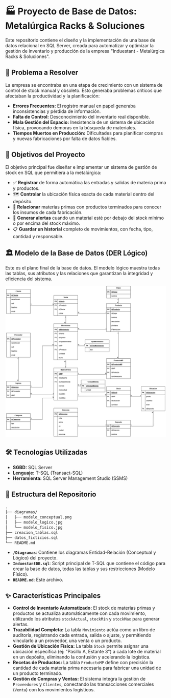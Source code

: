 # 🏭 Proyecto de Base de Datos: Metalúrgica Racks & Soluciones

Este repositorio contiene el diseño y la implementación de una base de datos relacional en SQL Server, creada para automatizar y optimizar la gestión de inventario y producción de la empresa "Induestant - Metalúrgica Racks & Soluciones".

## 🎯 Problema a Resolver

La empresa se encontraba en una etapa de crecimiento con un sistema de control de stock manual y obsoleto. Esto generaba problemas críticos que afectaban la productividad y la planificación:

  - **Errores Frecuentes:** El registro manual en papel generaba inconsistencias y pérdida de información.
  - **Falta de Control:** Desconocimiento del inventario real disponible.
  - **Mala Gestión del Espacio:** Inexistencia de un sistema de ubicación física, provocando demoras en la búsqueda de materiales.
  - **Tiempos Muertos en Producción:** Dificultades para planificar compras y nuevas fabricaciones por falta de datos fiables.

## 🚀 Objetivos del Proyecto

El objetivo principal fue diseñar e implementar un sistema de gestión de stock en SQL que permitiera a la metalúrgica:

  - ✅ **Registrar** de forma automática las entradas y salidas de materia prima y productos.
  - 🗺️ **Controlar** la ubicación física exacta de cada material dentro del depósito.
  - 🔗 **Relacionar** materias primas con productos terminados para conocer los insumos de cada fabricación.
  - 🚨 **Generar alertas** cuando un material esté por debajo del stock mínimo o por encima del stock máximo.
  - 📋 **Guardar un historial** completo de movimientos, con fecha, tipo, cantidad y responsable.

## 🏛️ Modelo de la Base de Datos (DER Lógico)

Este es el plano final de la base de datos. El modelo lógico muestra todas las tablas, sus atributos y las relaciones que garantizan la integridad y eficiencia del sistema.

![alt text](diagramas/modelo_logico.png)

## 🛠️ Tecnologías Utilizadas

  - **SGBD:** SQL Server
  - **Lenguaje:** T-SQL (Transact-SQL)
  - **Herramienta:** SQL Server Management Studio (SSMS)

## 📂 Estructura del Repositorio

```
.
├── diagramas/
│   ├── modelo_conceptual.png
│   ├── modelo_logico.jpg
│   └── modelo_fisico.jpg
├── creacion_tablas.sql
├── datos_ficticios.sql
└── README.md
```

  - **`/Diagramas`**: Contiene los diagramas Entidad-Relación (Conceptual y Lógico) del proyecto.
  - **`InduestantDB.sql`**: Script principal de T-SQL que contiene el código para crear la base de datos, todas las tablas y sus restricciones (Modelo Físico).
  - **`README.md`**: Este archivo.

## ✨ Características Principales

  - **Control de Inventario Automatizado:** El stock de materias primas y productos se actualiza automáticamente con cada movimiento, utilizando los atributos `stockActual`, `stockMin` y `stockMax` para generar alertas.
  - **Trazabilidad Completa:** La tabla `Movimiento` actúa como un libro de auditoría, registrando cada entrada, salida o ajuste, y permitiendo vincularlo a un proveedor, una venta o un producto.
  - **Gestión de Ubicación Física:** La tabla `Stock` permite asignar una ubicación específica (ej: "Pasillo A, Estante 3") a cada lote de material en un depósito, eliminando la confusión y acelerando la logística.
  - **Recetas de Productos:** La tabla `ProductoMP` define con precisión la cantidad de cada materia prima necesaria para fabricar una unidad de un producto terminado.
  - **Gestión de Compras y Ventas:** El sistema integra la gestión de `Proveedores` y `Clientes`, conectando las transacciones comerciales (`Venta`) con los movimientos logísticos.

